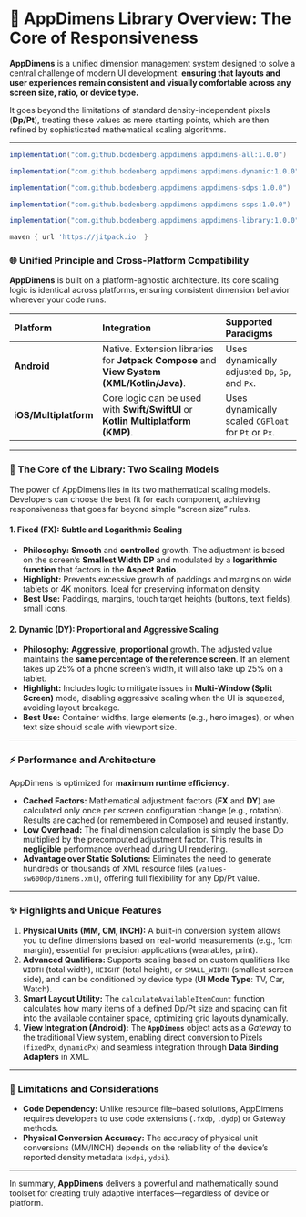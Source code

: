 # 📖 AppDimens Library Overview: The Core of Responsiveness

**AppDimens** is a unified dimension management system designed to solve a central challenge of modern UI development: **ensuring that layouts and user experiences remain consistent and visually comfortable across any screen size, ratio, or device type.**

It goes beyond the limitations of standard density-independent pixels (**Dp/Pt**), treating these values as mere starting points, which are then refined by sophisticated mathematical scaling algorithms.

---

```gradle
implementation("com.github.bodenberg.appdimens:appdimens-all:1.0.0")

implementation("com.github.bodenberg.appdimens:appdimens-dynamic:1.0.0")

implementation("com.github.bodenberg.appdimens:appdimens-sdps:1.0.0")

implementation("com.github.bodenberg.appdimens:appdimens-ssps:1.0.0")

implementation("com.github.bodenberg.appdimens:appdimens-library:1.0.0")

maven { url 'https://jitpack.io' }
```

### 🌐 Unified Principle and Cross-Platform Compatibility

**AppDimens** is built on a platform-agnostic architecture. Its core scaling logic is identical across platforms, ensuring consistent dimension behavior wherever your code runs.

| Platform              | Integration                                                                                | Supported Paradigms                                 |
| :-------------------- | :----------------------------------------------------------------------------------------- | :-------------------------------------------------- |
| **Android**           | Native. Extension libraries for **Jetpack Compose** and **View System (XML/Kotlin/Java)**. | Uses dynamically adjusted `Dp`, `Sp`, and `Px`.     |
| **iOS/Multiplatform** | Core logic can be used with **Swift/SwiftUI** or **Kotlin Multiplatform (KMP)**.           | Uses dynamically scaled `CGFloat` for `Pt` or `Px`. |

---

### 🧠 The Core of the Library: Two Scaling Models

The power of AppDimens lies in its two mathematical scaling models. Developers can choose the best fit for each component, achieving responsiveness that goes far beyond simple “screen size” rules.

#### 1. Fixed (FX): Subtle and Logarithmic Scaling

* **Philosophy:** **Smooth** and **controlled** growth. The adjustment is based on the screen’s **Smallest Width DP** and modulated by a **logarithmic function** that factors in the **Aspect Ratio**.
* **Highlight:** Prevents excessive growth of paddings and margins on wide tablets or 4K monitors. Ideal for preserving information density.
* **Best Use:** Paddings, margins, touch target heights (buttons, text fields), small icons.

#### 2. Dynamic (DY): Proportional and Aggressive Scaling

* **Philosophy:** **Aggressive**, **proportional** growth. The adjusted value maintains the **same percentage of the reference screen**. If an element takes up 25% of a phone screen’s width, it will also take up 25% on a tablet.
* **Highlight:** Includes logic to mitigate issues in **Multi-Window (Split Screen)** mode, disabling aggressive scaling when the UI is squeezed, avoiding layout breakage.
* **Best Use:** Container widths, large elements (e.g., hero images), or when text size should scale with viewport size.

---

### ⚡ Performance and Architecture

AppDimens is optimized for **maximum runtime efficiency**.

* **Cached Factors:** Mathematical adjustment factors (**FX** and **DY**) are calculated only once per screen configuration change (e.g., rotation). Results are cached (or remembered in Compose) and reused instantly.
* **Low Overhead:** The final dimension calculation is simply the base Dp multiplied by the precomputed adjustment factor. This results in **negligible** performance overhead during UI rendering.
* **Advantage over Static Solutions:** Eliminates the need to generate hundreds or thousands of XML resource files (`values-sw600dp/dimens.xml`), offering full flexibility for any Dp/Pt value.

---

### ✨ Highlights and Unique Features

1. **Physical Units (MM, CM, INCH):** A built-in conversion system allows you to define dimensions based on real-world measurements (e.g., $1\text{cm}$ margin), essential for precision applications (wearables, print).
2. **Advanced Qualifiers:** Supports scaling based on custom qualifiers like `WIDTH` (total width), `HEIGHT` (total height), or `SMALL_WIDTH` (smallest screen side), and can be conditioned by device type (**UI Mode Type**: TV, Car, Watch).
3. **Smart Layout Utility:** The `calculateAvailableItemCount` function calculates how many items of a defined Dp/Pt size and spacing can fit into the available container space, optimizing grid layouts dynamically.
4. **View Integration (Android):** The **`AppDimens`** object acts as a *Gateway* to the traditional View system, enabling direct conversion to Pixels (`fixedPx`, `dynamicPx`) and seamless integration through **Data Binding Adapters** in XML.

---

### 🛑 Limitations and Considerations

* **Code Dependency:** Unlike resource file–based solutions, AppDimens requires developers to use code extensions (`.fxdp`, `.dydp`) or Gateway methods.
* **Physical Conversion Accuracy:** The accuracy of physical unit conversions (MM/INCH) depends on the reliability of the device’s reported density metadata (`xdpi`, `ydpi`).

---

In summary, **AppDimens** delivers a powerful and mathematically sound toolset for creating truly adaptive interfaces—regardless of device or platform.

